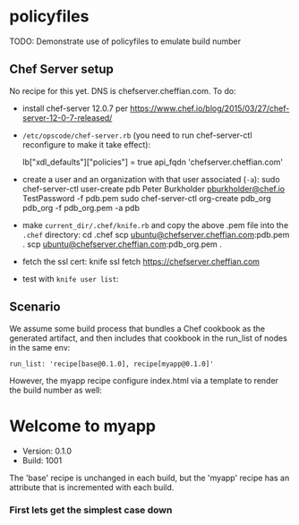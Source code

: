 # policyfiles

TODO: Demonstrate use of policyfiles to emulate build number

## Chef Server setup

No recipe for this yet. DNS is chefserver.cheffian.com. To do:

- install chef-server 12.0.7 per https://www.chef.io/blog/2015/03/27/chef-server-12-0-7-released/
- `/etc/opscode/chef-server.rb` (you need to run chef-server-ctl reconfigure to make it take effect):

    lb["xdl_defaults"]["policies"] = true
    api_fqdn 'chefserver.cheffian.com'

- create a user and an organization with that user associated (`-a`):
    sudo chef-server-ctl user-create pdb Peter Burkholder pburkholder@chef.io TestPassword -f pdb.pem
    sudo chef-server-ctl org-create pdb_org pdb_org -f pdb_org.pem -a pdb
- make `current_dir/.chef/knife.rb` and copy the above .pem file into the `.chef` directory:
    cd .chef
    scp ubuntu@chefserver.cheffian.com:pdb.pem .
    scp ubuntu@chefserver.cheffian.com:pdb_org.pem .
- fetch the ssl cert:
    knife ssl fetch https://chefserver.cheffian.com
- test with `knife user list`:


## Scenario

We assume some build process that bundles a Chef cookbook as the generated artifact, and then includes that cookbook in the run_list of nodes in the same env:

    run_list: 'recipe[base@0.1.0], recipe[myapp@0.1.0]'

However, the myapp recipe configure index.html via a template to render the build number as well:

   <h1>Welcome to myapp</h1>
   <ul>
     <li>Version: 0.1.0</li>
     <li>Build: 1001</li>
   </ul>

The 'base' recipe is unchanged in each build, but the 'myapp' recipe has an attribute that is incremented with each build.

### First lets get the simplest case down
